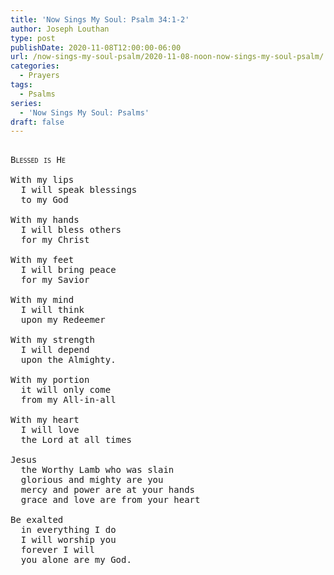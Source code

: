 ```yaml
---
title: 'Now Sings My Soul: Psalm 34:1-2'
author: Joseph Louthan
type: post
publishDate: 2020-11-08T12:00:00-06:00
url: /now-sings-my-soul-psalm/2020-11-08-noon-now-sings-my-soul-psalm/
categories:
  - Prayers
tags:
  - Psalms
series:
  - 'Now Sings My Soul: Psalms'
draft: false
---
```

<pre>
<div style="font-variant: small-caps;">
Blessed is He
</div>
With my lips
  I will speak blessings
  to my God

With my hands
  I will bless others
  for my Christ

With my feet
  I will bring peace
  for my Savior

With my mind
  I will think
  upon my Redeemer

With my strength
  I will depend
  upon the Almighty.

With my portion
  it will only come
  from my All-in-all

With my heart
  I will love
  the Lord at all times

Jesus
  the Worthy Lamb who was slain
  glorious and mighty are you
  mercy and power are at your hands
  grace and love are from your heart

Be exalted
  in everything I do
  I will worship you
  forever I will
  you alone are my God.
</pre>
